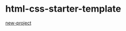# html-css-starter-template

[new-project](https://zion86.github.io/html-css-starter-template/new-project/)
